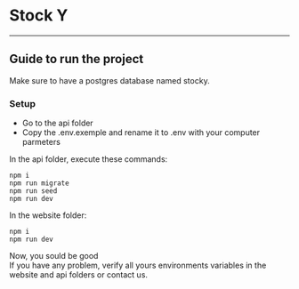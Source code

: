 # Stock Y
---
## Guide to run the project

Make sure to have a postgres database named stocky.

### Setup

- Go to the api folder
- Copy the .env.exemple and rename it to .env with your computer parmeters

In the api folder, execute these commands:
```
npm i
npm run migrate
npm run seed
npm run dev
```
In the website folder:
```
npm i
npm run dev
```
Now, you sould be good\
If you have any problem, verify all yours environments variables in the website and api folders or contact us.
